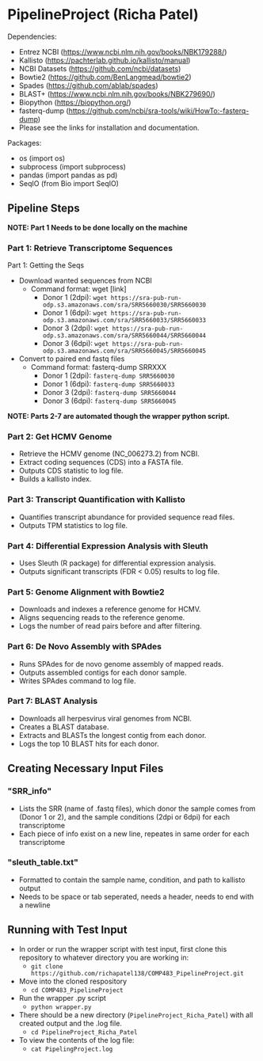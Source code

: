 # PipelineProject (Richa Patel)

Dependencies: 
- Entrez NCBI (https://www.ncbi.nlm.nih.gov/books/NBK179288/) 
- Kallisto (https://pachterlab.github.io/kallisto/manual)
- NCBI Datasets (https://github.com/ncbi/datasets)
- Bowtie2 (https://github.com/BenLangmead/bowtie2)
- Spades (https://github.com/ablab/spades)
- BLAST+ (https://www.ncbi.nlm.nih.gov/books/NBK279690/)
- Biopython (https://biopython.org/)
- fasterq-dump (https://github.com/ncbi/sra-tools/wiki/HowTo:-fasterq-dump)
- Please see the links for installation and documentation.

Packages: 
- os (import os)
- subprocess (import subprocess)
- pandas (import pandas as pd)
- SeqIO (from Bio import SeqIO)

## Pipeline Steps

**NOTE: Part 1 Needs to be done locally on the machine**

### Part 1: Retrieve Transcriptome Sequences
Part 1: Getting the Seqs
- Download wanted sequences from NCBI
  - Command format: wget [link]
    - Donor 1 (2dpi): `wget https://sra-pub-run-odp.s3.amazonaws.com/sra/SRR5660030/SRR5660030`
    - Donor 1 (6dpi): `wget https://sra-pub-run-odp.s3.amazonaws.com/sra/SRR5660033/SRR5660033`
    - Donor 3 (2dpi): `wget https://sra-pub-run-odp.s3.amazonaws.com/sra/SRR5660044/SRR5660044`
    - Donor 3 (6dpi): `wget https://sra-pub-run-odp.s3.amazonaws.com/sra/SRR5660045/SRR5660045`
- Convert to paired end fastq files
  - Command format: fasterq-dump SRRXXX
    - Donor 1 (2dpi): `fasterq-dump SRR5660030`
    - Donor 1 (6dpi): `fasterq-dump SRR5660033`
    - Donor 3 (2dpi): `fasterq-dump SRR5660044`
    - Donor 3 (6dpi): `fasterq-dump SRR5660045`

**NOTE: Parts 2-7 are automated though the wrapper python script.**

### Part 2: Get HCMV Genome
- Retrieve the HCMV genome (NC_006273.2) from NCBI.
- Extract coding sequences (CDS) into a FASTA file.
- Outputs CDS statistic to log file.
- Builds a kallisto index.

### Part 3: Transcript Quantification with Kallisto
- Quantifies transcript abundance for provided sequence read files.
- Outputs TPM statistics to log file.

### Part 4: Differential Expression Analysis with Sleuth
- Uses Sleuth (R package) for differential expression analysis.
- Outputs significant transcripts (FDR < 0.05) results to log file.

### Part 5: Genome Alignment with Bowtie2
- Downloads and indexes a reference genome for HCMV.
- Aligns sequencing reads to the reference genome.
- Logs the number of read pairs before and after filtering.

### Part 6: De Novo Assembly with SPAdes
- Runs SPAdes for de novo genome assembly of mapped reads.
- Outputs assembled contigs for each donor sample.
- Writes SPAdes command to log file.

### Part 7: BLAST Analysis
- Downloads all herpesvirus viral genomes from NCBI.
- Creates a BLAST database.
- Extracts and BLASTs the longest contig from each donor.
- Logs the top 10 BLAST hits for each donor.

## Creating Necessary Input Files

### "SRR_info"
- Lists the SRR (name of .fastq files), which donor the sample comes from (Donor 1 or 2), and the sample conditions (2dpi or 6dpi) for each transcriptome
- Each piece of info exist on a new line, repeates in same order for each transcriptome

### "sleuth_table.txt"
- Formatted to contain the sample name, condition, and path to kallisto output
- Needs to be space or tab seperated, needs a header, needs to end with a newline

## Running with Test Input
- In order or run the wrapper script with test input, first clone this repository to whatever directory you are working in:
  - `git clone https://github.com/richapatel138/COMP483_PipelineProject.git`
- Move into the cloned respository
  - `cd COMP483_PipelineProject`
- Run the wrapper .py script
  - `python wrapper.py`
- There should be a new directory (`PipelineProject_Richa_Patel`) with all created output and the .log file.
  - `cd PipelineProject_Richa_Patel`
- To view the contents of the log file:
  - `cat PipelingProject.log`


